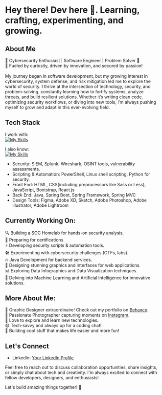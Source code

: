 # Hey there! Dev here 👋. Learning, crafting, experimenting, and growing.

## About Me
🌟 Cybersecurity Enthusiast | Software Engineer | Problem Solver 🌟 <br>
🚀 Fueled by curiosity, driven by innovation, and secured by passion! <br>
<br>
My journey began in software development, but my growing interest in cybersecurity, system defense, and risk mitigation led me to explore the world of security. I thrive at the intersection of technology, security, and problem-solving, constantly learning how to fortify systems, analyze threats, and build resilient solutions. Whether it’s writing clean code, optimizing security workflows, or diving into new tools, I’m always pushing myself to grow and adapt in this ever-evolving field. 

## Tech Stack
I work with:  
[![My Skills](https://skillicons.dev/icons?i=python,java,js,html,css,spring,postman,gradle,maven,mysql,vscode,linux,bash,figma,jenkins,docker&perline=8)](https://skillicons.dev)    

I also know:  
[![My Skills](https://skillicons.dev/icons?i=xd,ai,ae,kafka,bootstrap,svg,react,mongodb,unity,threejs&perline=5)](https://skillicons.dev)  
- Security: SIEM, Splunk, Wireshark, OSINT tools, vulnerability assessments.
- Scripting & Automation: PowerShell, Linux shell scripting, Python for security.
- Front End: HTML, CSS(including preprocessors like Sass or Less), JavaScript, Bootstrap, React.js
- Back End: Java, Spring Boot, Spring Framework, Spring MVC
- Design Tools: Figma, Adobe XD, Sketch, Adobe Photoshop, Adobe Illustrator, Adobe Lightroom
  
## Currently Working On:

🔍 Building a SOC Homelab for hands-on security analysis.<br>
📖 Preparing for certifications.<br>
⚡ Developing security scripts & automation tools.<br>
🛠️ Experimenting with cybersecurity challenges (CTFs, labs).<br>
🔥 Java Development for backend services.<br>
🎨 Designing stunning graphics and interfaces for web applications.<br>
📊 Exploring Data Infographics and Data Visualization techniques.<br>
🤖 Delving into Machine Learning and Artificial Intelligence for innovative solutions.<br>

## More About Me:

🎨 Graphic Designer extraordinaire! Check out my portfolio on [Behance](https://www.behance.net/DivyanshuSharma_DxS).<br>
📸 Passionate Photographer capturing moments on [Instagram](https://www.instagram.com/dxs_films/).<br>
🚀 Love to explore and learn new technologies.<br>
😄 Tech-savvy and always up for a coding chat!<br>
📱 Building cool stuff that makes life easier and more fun!<br>

## Let's Connect

- LinkedIn: [Your LinkedIn Profile](https://www.linkedin.com/in/divyanshu-sharma-36b167157/)

Feel free to reach out to discuss collaboration opportunities, share insights, or simply chat about tech and creativity. I'm always excited to connect with fellow developers, designers, and enthusiasts!

Let's build amazing things together! 🚀
